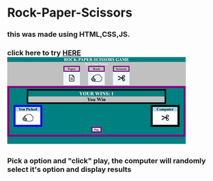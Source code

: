 # Rock-Paper-Scissors

<h3>this was made using HTML,CSS,JS. <h3>
  
  
click here to try <a href="https://rivveneyes.github.io/Rock-Paper-Scissors/">HERE</a><br>
<img  src="resources/R-P-S-thumbnail.png" alt="photo of Rock-Paper-Scissors game" >

<h3>Pick a option and "click" play, the computer will randomly select it's option and display results</h3>





